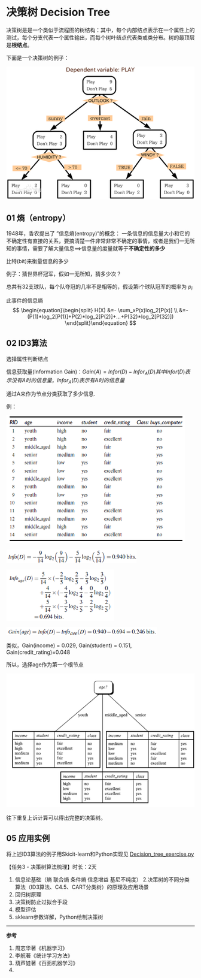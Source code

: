 # 决策树 Decision Tree

决策树是是一个类似于流程图的树结构：其中，每个内部结点表示在一个属性上的测试，每个分支代表一个属性输出，而每个树叶结点代表类或类分布。树的最顶层是**根结点**。

下面是一个决策树的例子：

![01](./images/01.JPG)



## 01 熵（entropy）

1948年，香农提出了 ”信息熵(entropy)“的概念：  一条信息的信息量大小和它的不确定性有直接的关系，要搞清楚一件非常非常不确定的事情，或者是我们一无所知的事情，需要了解大量信息==>信息量的度量就等于**不确定性的多少**

比特(bit)来衡量信息的多少

 例子：猜世界杯冠军，假如一无所知，猜多少次？

总共有32支球队，每个队夺冠的几率不是相等的，假设第i个球队冠军的概率为 $p_i$

此事件的信息熵
$$
\begin{equation}\begin{split}
H(X) &=- \sum_xP(x)log_2[P(x)] \\
     &=-(P(1)*log_2[P(1)]+P(2)*log_2[P(2)]+...+P(32)*log_2[P(32)])
\end{split}\end{equation}
$$

## 02 ID3算法

选择属性判断结点

信息获取量(Information Gain)：$Gain(A) = Infor(D) - Infor_A(D) 其中Infor(D)表示没有A时的信息量，Infor_A(D)表示有A时的信息量$ 

通过A来作为节点分类获取了多少信息.

例：

![02](./images/02.png)

![03](./images/03.png)

![04](./images/04.png)

![05](./images/05.png)

类似，Gain(income) = 0.029, Gain(student) = 0.151, Gain(credit_rating)=0.048

 所以，选择age作为第一个根节点


![06](./images/06.png)



往下重复上诉计算可以得出完整的决策树。





## 05 应用实例

将上述ID3算法的例子用Skicit-learn和Python实现见 [Decision_tree_exercise.py](./Decision_tree_exercise.py)








【任务3 - 决策树算法梳理】时长：2天

1. 信息论基础（熵 联合熵 条件熵 信息增益 基尼不纯度） 2.决策树的不同分类算法（ID3算法、C4.5、CART分类树）的原理及应用场景
2. 回归树原理
3. 决策树防止过拟合手段
4. 模型评估
5. sklearn参数详解，Python绘制决策树





-----

**参考**

1. 周志华著《机器学习》
2. 李航著《统计学习方法》
3. 葫芦娃著《百面机器学习》
4. 

